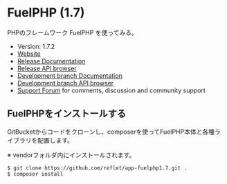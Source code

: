 # FuelPHP (1.7)
PHPのフレームワーク FuelPHP を使ってみる。

* Version: 1.7.2
* [Website](http://fuelphp.com/)
* [Release Documentation](http://docs.fuelphp.com)
* [Release API browser](http://api.fuelphp.com)
* [Development branch Documentation](http://dev-docs.fuelphp.com)
* [Development branch API browser](http://dev-api.fuelphp.com)
* [Support Forum](http://fuelphp.com/forums) for comments, discussion and community support

## FuelPHPをインストールする

GitBucketからコードをクローンし、composerを使ってFuelPHP本体と各種ライブラリを配置します。

※ vendorフォルダ内にインストールされます。

```
$ git clone https://github.com/reflet/app-fuelphp1.7.git .
$ composer install
```
